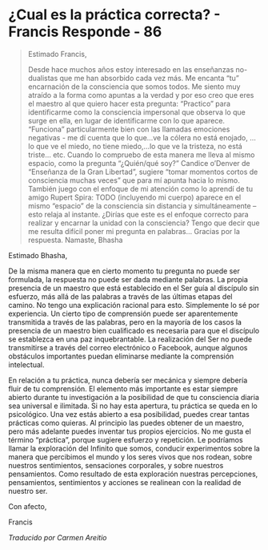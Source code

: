 # ¿Cual es la práctica correcta? - Francis Responde - 86

>Estimado Francis,
>
>Desde hace muchos años estoy interesado en las enseñanzas no-dualistas que me han absorbido cada vez más. Me encanta “tu” encarnación de la consciencia que somos todos. Me siento muy atraído a la forma como apuntas a la verdad y por eso creo que eres el maestro al que quiero hacer esta pregunta: “Practico” para identificarme como la consciencia impersonal que observa lo que surge en ella, en lugar de identificarme con lo que aparece. “Funciona” particularmente bien con las llamadas emociones negativas - me dí cuenta que lo que…ve la cólera no está enojado, …lo que ve el miedo, no tiene miedo,…lo que ve la tristeza, no está triste… etc. Cuando lo compruebo de esta manera me lleva al mismo espacio, como la pregunta “¿Quién/qué soy?” Candice o’Denver de “Enseñanza de la Gran Libertad”, sugiere “tomar momentos cortos de consciencia muchas veces” que para mí apunta hacia lo mismo. También juego con el enfoque de mi atención como lo aprendí de tu amigo Rupert Spira: TODO (incluyendo mi cuerpo) aparece en el mismo “espacio” de la consciencia sin distancia y simultáneamente – esto relaja al instante. ¿Dirías que este es el enfoque correcto para realizar y encarnar la unidad con la consciencia? Tengo que decir que me resulta difícil poner mi pregunta en palabras… Gracias por la respuesta. Namaste, Bhasha

Estimado Bhasha,

De la misma manera que en cierto momento tu pregunta no puede ser formulada, la respuesta no puede ser dada mediante palabras. La propia presencia de un maestro que está establecido en el Ser guía al discípulo sin esfuerzo, más allá de las palabras a través de las últimas etapas del camino. No tengo una explicación racional para esto. Simplemente lo sé por experiencia. Un cierto tipo de comprensión puede ser aparentemente transmitida a través de las palabras, pero en la mayoría de los casos la presencia de un maestro bien cualificado es necesaria para que el discípulo se establezca en una paz inquebrantable. La realización del Ser no puede transmitirse a través del correo electrónico o Facebook, aunque algunos obstáculos importantes puedan eliminarse mediante la comprensión intelectual.

En relación a tu práctica, nunca debería ser mecánica y siempre debería fluir de tu comprensión. El elemento más importante es estar siempre abierto durante tu investigación a la posibilidad de que tu consciencia diaria sea universal e ilimitada. Si no hay esta apertura, tu práctica se queda en lo psicológico. Una vez estás abierto a esa posibilidad, puedes crear tantas prácticas como quieras. Al principio las puedes obtener de un maestro, pero más adelante puedes inventar tus propios ejercicios. No me gusta el término “práctica”, porque sugiere esfuerzo y repetición. Le podríamos llamar la exploración del Infinito que somos, conducir experimentos sobre la manera que percibimos el mundo y los seres vivos que nos rodean, sobre nuestros sentimientos, sensaciones corporales, y sobre nuestros pensamientos. Como resultado de esta exploración nuestras percepciones, pensamientos, sentimientos y acciones se realinean con la realidad de nuestro ser.

Con afecto,

Francis

_Traducido por Carmen Areitio_